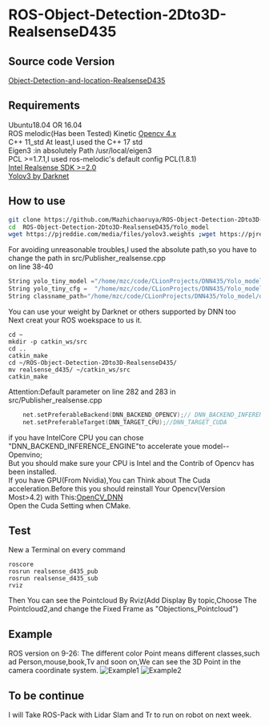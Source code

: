 # ROS-Object-Detection-2Dto3D-RealsenseD435
## Source code Version
[Object-Detection-and-location-RealsenseD435](https://github.com/Mazhichaoruya/Object-Detection-and-location-RealsenseD435.git)
## Requirements
Ubuntu18.04 OR 16.04  
ROS melodic(Has been Tested) Kinetic
[Opencv 4.x](https://github.com/opencv/opencv.git)  
C++ 11_std At least,I used the C++ 17 std  
Eigen3 :in absolutely Path /usr/local/eigen3  
PCL >=1.7.1,I used ros-melodic's default config PCL(1.8.1)    
[Intel Realsense SDK >=2.0 ](https://github.com/IntelRealSense/librealsense.git)  
[Yolov3 by Darknet](https://pjreddie.com/darknet/yolo/)  
## How to use
```Bash
git clone https://github.com/Mazhichaoruya/ROS-Object-Detection-2Dto3D-RealsenseD435.git
cd  ROS-Object-Detection-2Dto3D-RealsenseD435/Yolo_model
wget https://pjreddie.com/media/files/yolov3.weights ;wget https://pjreddie.com/media/files/yolov3-tiny.weights
```
For avoiding unreasonable troubles,I used the absolute path,so you have to change the path in src/Publisher_realsense.cpp   
on line 38-40
```cpp
String yolo_tiny_model ="/home/mzc/code/CLionProjects/DNN435/Yolo_model/yolov3.weights";
String yolo_tiny_cfg =  "/home/mzc/code/CLionProjects/DNN435/Yolo_model/yolov3.cfg";
String classname_path="/home/mzc/code/CLionProjects/DNN435/Yolo_model/object_detection_classes_yolov3.txt";
``` 
You can use your weight by Darknet or others supported by DNN too   
Next creat your ROS woekspace to us it.
```
cd ~
mkdir -p catkin_ws/src
cd ..
catkin_make
cd ~/ROS-Object-Detection-2Dto3D-RealsenseD435/
mv realsense_d435/ ~/catkin_ws/src
catkin_make
```
Attention:Default parameter on line 282 and 283 in src/Publisher_realsense.cpp   
```cpp
    net.setPreferableBackend(DNN_BACKEND_OPENCV);// DNN_BACKEND_INFERENCE_ENGINE DNN_BACKEND_CUDA
    net.setPreferableTarget(DNN_TARGET_CPU);//DNN_TARGET_CUDA
```
if you have IntelCore CPU you can chose "DNN_BACKEND_INFERENCE_ENGINE"to accelerate youe model--Openvino;<br>
But you should make sure your CPU is Intel and the Contrib of Opencv has been installed.  
If you have GPU(From Nvidia),You can Think about The Cuda acceleration.Before this you should reinstall Your Opencv(Version Most>4.2) with This:[OpenCV_DNN](https://medium.com/@sb.jaduniv/how-to-install-opencv-4-2-0-with-cuda-10-1-on-ubuntu-20-04-lts-focal-fossa-bdc034109df3)  
Open the Cuda Setting when CMake.
## Test 
New a Terminal on every command
```
roscore
rosrun realsense_d435_pub
rosrun realsense_d435_sub
rviz
```
Then You can see the Pointcloud By Rviz(Add Display By topic,Choose The Pointcloud2,and change the Fixed Frame as "Objections_Pointcloud")
## Example  
ROS version on 9-26:
The different color Point means different classes,such ad Person,mouse,book,Tv and soon on,We can see the 3D Point  in the camera coordinate system.
![Example1](https://github.com/Mazhichaoruya/ROS-Object-Detection-2Dto3D-RealsenseD435/blob/master/gif/realsense_1.gif)
![Example2](https://github.com/Mazhichaoruya/ROS-Object-Detection-2Dto3D-RealsenseD435/blob/master/gif/realsense_2.gif) 
## To be continue  
I will Take ROS-Pack with Lidar Slam and Tr to run on robot on  next  week.
